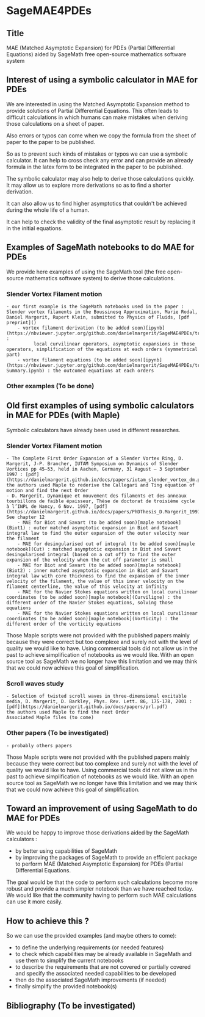 # SageMAE4PDEs

## Title
MAE (Matched Asymptotic Expansion) for PDEs (Partial Differential Equations) aided by SageMath free open-source mathematics software system

## Interest of using a symbolic calculator in MAE for PDEs
We are interested in using the Matched Asymptotic Expansion method to provide solutions of Partial Differential Equations. This often leads to difficult calculations in which humans can make mistakes when deriving those calculations on a sheet of paper.

Also errors or typos can come when we copy the formula from the sheet of paper to the paper to be published.

So as to prevent such kinds of mistakes or typos we can use a symbolic calculator. It can help to cross check any error and can provide an already formula in the latex form to be integrated in the paper to be published.

The symbolic calculator may also help to derive those calculations quickly. It may allow us to explore more derivations so as to find a shorter derivation.

It can also allow us to find higher asymptotics that couldn't be achieved during the whole life of a human.

It can help to check the validity of the final asymptotic result by replacing it in the initial equations.

## Examples of SageMath notebooks to do MAE for PDEs
We provide here examples of using the SageMath tool (the free open-source mathematics software system) to derive those calculations.
### Slender Vortex Filament motion
	- our first example is the SageMath notebooks used in the paper : Slender vortex filaments in the Boussinesq Approximation, Marie Rodal, Daniel Margerit, Rupert Klein, submitted to Physics of Fluids, [pdf preprint]()
		- vortex filament derivation (to be added soon)[ipynb](https://nbviewer.jupyter.org/github.com/danielmargerit/SageMAE4PDEs/tree/main/Notebooks/vortex_dynamics/vortex_nb_CT.ipynb) : 
		      local curvilinear operators, asymptotic expansions in those operators, simplification of the equations at each orders (symmetrical part)
		- vortex filament equations (to be added soon)[ipynb](https://nbviewer.jupyter.org/github.com/danielmargerit/SageMAE4PDEs/tree/main/Notebooks/vortex_dynamics/vortex_nb_CT-Summary.ipynb) : the outcomed equations at each orders
### Other examples (To be done)

## Old first examples of using symbolic calculators in MAE for PDEs (with Maple)
Symbolic calculators have already been used in different researches.

### Slender Vortex Filament motion
	- The Complete First Order Expansion of a Slender Vortex Ring, D. Margerit, J-P. Brancher, IUTAM Symposium on Dynamics of Slender Vortices pp 45–53, held in Aachen, Germany, 31 August – 3 September 1997 : [pdf](https://danielmargerit.github.io/docs/papers/iutam_slender_vortex_dm.pdf)
	the authors used Maple to rederive the Callegari and Ting equation of motion and find the next Order
	- D. Margerit, Dynamique et mouvement des filaments et des anneaux tourbillons de faible épaisseur, Thèse de doctorat de troisième cycle à l’INPL de Nancy, 6 Nov. 1997, [pdf](https://danielmargerit.github.io/docs/papers/PhDThesis_D.Margerit_1997INPL132N.pdf)
	See chapter 12
		- MAE for Biot and Savart (to be added soon)[maple notebook](Biot1) : outer matched asymptotic expansion in Biot and Savart integral law to find the outer expansion of the outer velocity near the filament
		- MAE for desingularised cut of integral (to be added soon)[maple notebook](Cut) : matched asymptotic expansion in Biot and Savart desingularised integral (based on a cut off) to find the outer expansion of the velocity when the cut off parameter is small 
		- MAE for Biot and Savart (to be added soon)[maple notebook](Biot2) : inner matched asymptotic expansion in Biot and Savart integral law with core thickness to find the expansion of the inner velocity of the filament, the value of this inner velocity on the filament centerline, the value of this velocity at infinity
		- MAE for the Navier Stokes equations written on local curvilinear coordinates (to be added soon)[maple notebook](Curviligne) : the different order of the Navier Stokes equations, solving those equations
		- MAE for the Navier Stokes equations written on local curvilinear coordinates (to be added soon)[maple notebook](Vorticity) : the different order of the vorticity equations

Those Maple scripts were not provided with the published papers mainly because they were correct but too complexe and surely not with the level of quality we would like to have.
Using commercial tools did not allow us in the past to achieve simplification of notebooks as we would like. With an open source tool as SageMath we no longer have this limitation and we may think that we could now achieve this goal of simplification.


### Scroll waves study
	- Selection of twisted scroll waves in three-dimensional excitable media, D. Margerit, D. Barkley, Phys. Rev. Lett. 86, 175-178, 2001 : [pdf](https://danielmargerit.github.io/docs/papers/prl.pdf)
	the authors used Maple to find the next Order
	Associated Maple files (to come)

### Other papers (To be investigated)
	- probably others papers 

Those  Maple scripts were not provided with the published papers mainly because they were correct but too complexe and surely not with the level of quality we would like to have.
Using commercial tools did not allow us in the past to achieve simplification of notebooks as we would like. With an open source tool as SageMath we no longer have this limitation and we may think that we could now achieve this goal of simplification.


## Toward an improvement of using SageMath to do MAE for PDEs

We would be happy to improve those derivations aided by the SageMath calculators :
- by better using capabilities of SageMath
- by improving the packages of SageMath to provide an efficient package to perform MAE (Matched Asymptotic Expansion) for PDEs (Partial Differential Equations.

The goal would be that the code to perform such calculations become more robust and provide a much simpler notebook than we have reached today. 
We would like that the community having to perform such MAE calculations can use it more easily.

## How to achieve this ?
So we can use the provided examples (and maybe others to come):
- to define the underlying requirements (or needed features)
- to check which capabilities may be already available in SageMath and use them to simplify the current notebooks
- to describe the requirements that are not covered or partially covered and specify the associated needed capabilities to be developed
- then do the associated SageMath improvements (if needed)
- finally simplify the provided notebook(s)

## Bibliography (To be investigated)